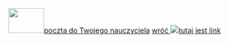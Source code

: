 <!DOCTYPE html> 
<html lang="pl-PL"> 
<html> 
     <head> 
             <meta charset="utf-8"> 
             <title>Poczta</title> 
     </head> 
    <body>
<A href ="mailto:chylinskiszymon23@gmail.com"><img src="mail.jpg" border=0 width=70 height=50>poczta 
do Twojego nauczyciela</A> 
<A HREF="index.html">wróć </A>
<A HREF="przyklad2.html"> <IMG SRC="rysun.gif">tutaj jest link </A> 
    </body> 
  </html>
